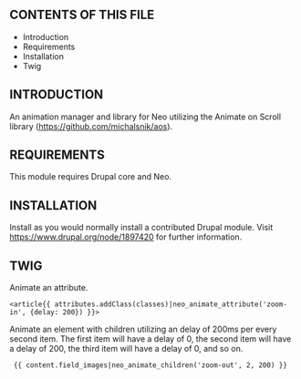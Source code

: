 CONTENTS OF THIS FILE
---------------------

 * Introduction
 * Requirements
 * Installation
 * Twig


INTRODUCTION
------------

An animation manager and library for Neo utilizing the Animate on Scroll
library (https://github.com/michalsnik/aos).


REQUIREMENTS
------------

This module requires Drupal core and Neo.


INSTALLATION
------------

Install as you would normally install a contributed Drupal module. Visit
https://www.drupal.org/node/1897420 for further information.

TWIG
-----

Animate an attribute.

```twig
<article{{ attributes.addClass(classes)|neo_animate_attribute('zoom-in', {delay: 200}) }}>
```

Animate an element with children utilizing an delay of 200ms per every second
item. The first item will have a delay of 0, the second item will have a delay
of 200, the third item will have a delay of 0, and so on.

```twig
 {{ content.field_images|neo_animate_children('zoom-out', 2, 200) }}
 ```
